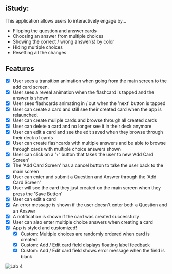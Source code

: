 
## iStudy:

This application allows users to interactively engage by...
- Flipping the question and answer cards
- Choosing an answer from multiple choices
- Showing the correct / wrong answer(s) by color
- Hiding multiple choices
- Resetting all the changes


## Features
- [X] User sees a transition animation when going from the main screen to the add card screen.
- [X] User sees a reveal animation when the flashcard is tapped and the answer is shown
- [X] User sees flashcards animating in / out when the 'next' button is tapped
- [X] User can create a card and still see their created card when the app is relaunched.
- [X] User can create muliple cards and browse through all created cards
- [X] User can delete a card and no longer see it in their deck anymore
- [X] User can edit a card and see the edit saved when they browse through their deck of cards
- [X] User can create flashcards with multiple answers and be able to browse through cards with multiple choice answers shown
- [x] User can click on a ‘+’ button that takes the user to new ‘Add Card Screen’
- [x] The 'Add Card Screen' has a cancel button to take the user back to the main screen
- [x] User can enter and submit a Question and Answer through the 'Add Card Screen'
- [x] User will see the card they just created on the main screen when they press the 'Save Button'
- [x] User can edit a card
- [x] An error message is shown if the user doesn't enter both a Question and an Answer
- [x] A notification is shown if the card was created successfully
- [x] User can also enter multiple choice answers when creating a card
- [x] App is styled and customized!
   - [x] Custom: Multiple choices are randomly ordered when card is created
   - [x] Custom: Add / Edit card field displays floating label feedback
   - [x] Custom: Add / Edit card field shows error message when the field is blank 

![Lab 4](https://user-images.githubusercontent.com/91065673/162559498-b0a0bef5-dd8b-4af2-b593-5c0e4856128e.gif)


